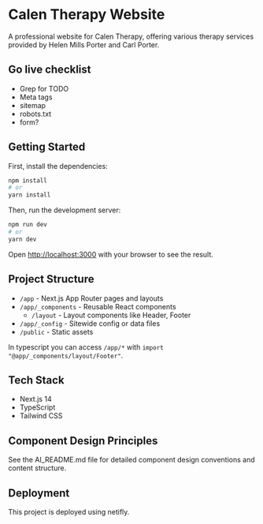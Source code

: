 # Calen Therapy Website

A professional website for Calen Therapy, offering various therapy services provided by Helen Mills Porter and Carl Porter.

## Go live checklist

- Grep for TODO
- Meta tags
- sitemap
- robots.txt
- form?

## Getting Started

First, install the dependencies:

```bash
npm install
# or
yarn install
```

Then, run the development server:

```bash
npm run dev
# or
yarn dev
```

Open [http://localhost:3000](http://localhost:3000) with your browser to see the result.

## Project Structure

- `/app` - Next.js App Router pages and layouts
- `/app/_components` - Reusable React components
  - `/layout` - Layout components like Header, Footer
- `/app/_config` - Sitewide config or data files
- `/public` - Static assets

In typescript you can access `/app/*` with `import "@app/_components/layout/Footer"`.

## Tech Stack

- Next.js 14
- TypeScript
- Tailwind CSS

## Component Design Principles

See the AI_README.md file for detailed component design conventions and content structure.

## Deployment

This project is deployed using netifly.
